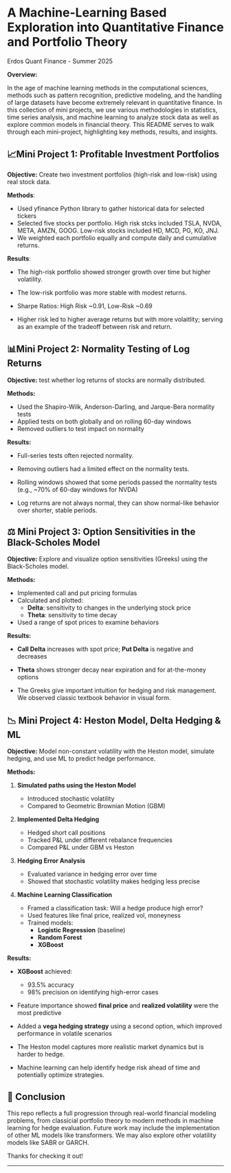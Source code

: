 # A Machine-Learning Based Exploration into Quantitative Finance and Portfolio Theory

Erdos Quant Finance - Summer 2025

**Overview:**

In the age of machine learning methods in the computational sciences, methods such as pattern recognition, predictive modeling, and the handling of large datasets have become extremely relevant in quantitative finance. In this collection of mini projects, we use various methodologies in statistics, time series analysis, and machine learning to analyze stock data as well as explore common models in financial theory. This README serves to walk through each mini-project, highlighting key methods, results, and insights.

## 📈**Mini Project 1: Profitable Investment Portfolios**

**Objective:** Create two investment portfolios (high-risk and low-risk) using real stock data.

**Methods**:

- Used yfinance Python library to gather historical data for selected tickers
- Selected five stocks per portfolio. High risk stcks included TSLA, NVDA, META, AMZN, GOOG. Low-risk stocks included HD, MCD, PG, KO, JNJ.
- We weighted each portfolio equally and compute daily and cumulative returns.

**Results**: 

- The high-risk portfolio showed stronger growth over time but higher volatility.
- The low-risk portfolio was more stable with modest returns.
- Sharpe Ratios: High Risk ~0.91, Low-Risk ~0.69

- Higher risk led to higher average returns but with more volaitlity; serving as an example of the tradeoff between risk and return.


## 📊**Mini Project 2: Normality Testing of Log Returns**


**Objective:** test whether log returns of stocks are normally distributed.

**Methods:** 
- Used the Shapiro-Wilk, Anderson-Darling, and Jarque-Bera normality tests
- Applied tests on both globally and on rolling 60-day windows
- Removed outliers to test impact on normality

**Results:**
- Full-series tests often rejected normality.
- Removing outliers had a limited effect on the normality tests.
- Rolling windows showed that some periods passed the normality tests (e.g., ~70% of 60-day windows for NVDA)

- Log returns are not always normal, they can show normal-like behavior over shorter, stable periods.

## ⚖️ **Mini Project 3: Option Sensitivities in the Black-Scholes Model**

**Objective:** Explore and visualize option sensitivities (Greeks) using the Black-Scholes model.

**Methods:**

- Implemented call and put pricing formulas
- Calculated and plotted:
  - **Delta**: sensitivity to changes in the underlying stock price
  - **Theta**: sensitivity to time decay
- Used a range of spot prices to examine behaviors

**Results:**

- **Call Delta** increases with spot price; **Put Delta** is negative and decreases
- **Theta** shows stronger decay near expiration and for at-the-money options

- The Greeks give important intuition for hedging and risk management. We observed classic textbook behavior in visual form.


## 📉 **Mini Project 4: Heston Model, Delta Hedging & ML**

**Objective:** Model non-constant volatility with the Heston model, simulate hedging, and use ML to predict hedge performance.

**Methods:**

1. **Simulated paths using the Heston Model**

   - Introduced stochastic volatility
   - Compared to Geometric Brownian Motion (GBM)

2. **Implemented Delta Hedging**

   - Hedged short call positions
   - Tracked P&L under different rebalance frequencies
   - Compared P&L under GBM vs Heston

3. **Hedging Error Analysis**

   - Evaluated variance in hedging error over time
   - Showed that stochastic volatility makes hedging less precise

4. **Machine Learning Classification**

   - Framed a classification task: Will a hedge produce high error?
   - Used features like final price, realized vol, moneyness
   - Trained models:
     - **Logistic Regression** (baseline)
     - **Random Forest**
     - **XGBoost**

**Results:**

- **XGBoost** achieved:
  - 93.5% accuracy
  - 98% precision on identifying high-error cases
- Feature importance showed **final price** and **realized volatility** were the most predictive
- Added a **vega hedging strategy** using a second option, which improved performance in volatile scenarios

- The Heston model captures more realistic market dynamics but is harder to hedge.
- Machine learning can help identify hedge risk ahead of time and potentially optimize strategies.


## 🚀 Conclusion

This repo reflects a full progression through real-world financial modeling problems, from classicial portfolio theory to modern methods in machine learning for hedge evaluation. Future work may include the implementation of other ML models like transformers. We may also explore other volatility models like SABR or GARCH. 

Thanks for checking it out!

---


